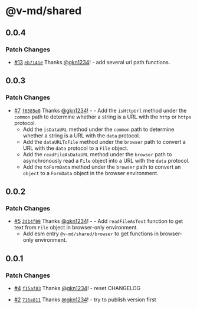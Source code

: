 # @v-md/shared

## 0.0.4

### Patch Changes

- [#13](https://github.com/v-md/v-md/pull/13) [`eb7141e`](https://github.com/v-md/v-md/commit/eb7141ebdcde87cbbf1473fb9769a6cd9225bafc) Thanks [@gkn1234](https://github.com/gkn1234)! - add several url path functions.

## 0.0.3

### Patch Changes

- [#7](https://github.com/v-md/v-md/pull/7) [`f6385e0`](https://github.com/v-md/v-md/commit/f6385e0a49dfa8370be876cc953fbfa8d5711b20) Thanks [@gkn1234](https://github.com/gkn1234)! - - Add the `isHttpUrl` method under the `common` path to determine whether a string is a URL with the `http` or `https` protocol.
  - Add the `isDataURL` method under the `common` path to determine whether a string is a URL with the `data` protocol.
  - Add the `dataURLToFile` method under the `browser` path to convert a URL with the `data` protocol to a `File` object.
  - Add the `readFileAsDataURL` method under the `browser` path to asynchronously read a `File` object into a URL with the `data` protocol.
  - Add the `toFormData` method under the `browser` path to convert an `object` to a `FormData` object in the browser environment.

## 0.0.2

### Patch Changes

- [#5](https://github.com/v-md/v-md/pull/5) [`2d14f09`](https://github.com/v-md/v-md/commit/2d14f09f14e9d1bd14f4a40e1b11a7beb6e4eca6) Thanks [@gkn1234](https://github.com/gkn1234)! - - Add `readFileAsText` function to get text from `File` object in browser-only environment.
  - Add esm entry `@v-md/shared/browser` to get functions in browser-only environment.

## 0.0.1

### Patch Changes

- [#4](https://github.com/v-md/v-md/pull/4) [`f15af83`](https://github.com/v-md/v-md/commit/f15af83da041f6eb5eb100c63e6d8de93fd70776) Thanks [@gkn1234](https://github.com/gkn1234)! - reset CHANGELOG

- [#2](https://github.com/v-md/v-md/pull/2) [`716a811`](https://github.com/v-md/v-md/commit/716a8114a4559a475ac2fe24133a5b71f4bcff8f) Thanks [@gkn1234](https://github.com/gkn1234)! - try to publish version first
